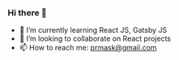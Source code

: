 ### Hi there 👋

- 🌱 I’m currently learning React JS, Gatsby JS
- 👯 I’m looking to collaborate on React projects
- 📫 How to reach me: prmask@gmail.com


<!--
**prmask/prmask** is a ✨ _special_ ✨ repository because its `README.md` (this file) appears on your GitHub profile.

Here are some ideas to get you started:

- 🔭 I’m currently working on ...
- 🌱 I’m currently learning React JS, Gatsby JS ...
- 👯 I’m looking to collaborate on React projects...
- 🤔 I’m looking for help with ...
- 💬 Ask me about ...
- 📫 How to reach me: prmask@gmail.com...
- 😄 Pronouns: ...
- ⚡ Fun fact: ...
-->
